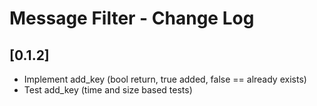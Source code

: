 # Message Filter - Change Log


## [0.1.2]
- Implement add_key  (bool return, true added, false == already exists)
- Test add_key (time and size based tests)
